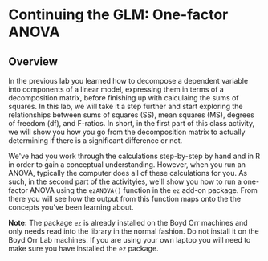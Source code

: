 
# Continuing the GLM: One-factor ANOVA

## Overview

In the previous lab you learned how to decompose a dependent variable into components of a linear model, expressing them in terms of a decomposition matrix, before finishing up with calculaing the sums of squares. In this lab, we will take it a step further and start exploring the relationships between sums of squares (SS), mean squares (MS), degrees of freedom (df), and F-ratios.  In short, in the first part of this class activity, we will show you how you go from the decomposition matrix to actually determining if there is a significant difference or not.  

We've had you work through the calculations step-by-step by hand and in R in order to gain a conceptual understanding. However, when you run an ANOVA, typically the computer does all of these calculations for you. As such, in the second part of the activityies, we'll show you how to run a one-factor ANOVA using the `ezANOVA()` function in the `ez` add-on package. From there you will see how the output from this function maps onto the the concepts you've been learning about. 

**Note:** The package `ez` is already installed on the Boyd Orr machines and only needs read into the library in the normal fashion. Do not install it on the Boyd Orr Lab machines. If you are using your own laptop you will need to make sure you have installed the `ez` package.
